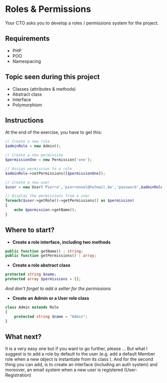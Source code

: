 # Roles & Permissions

Your CTO asks you to develop a roles / permissions system for the project. 

## Requirements
- PHP
- POO
- Namespacing

## Topic seen during this project 
- Classes (attributes & methods)
- Abstract class
- Interface 
- Polymorphism


## Instructions
At the end of the exercise, you have to get this: 

```php
// Create a new role
$adminRole = new Admin();

// Create a new permission
$permissionOne = new Permission('one');

// Assign permission to a role
$adminRole->setPermissions([$permissionOne]);

// Create a new user
$user = new User('Pierre','pierrenoel@hotmail.be','password',$adminRole);

// Display the permissions from a user 
foreach($user->getRole()->getPermissions() as $permission)
{
    echo $permission->getName();
}
```

## Where to start?

- **Create a role interface, including two methods**

```php
public function getName() : string;
public function getPermissions() : array;
```

- **Create a role abstract class** 

```php 
protected string $name;
protected array $permissions = [];
```

*And don't forget to add a setter for the permissions*

- **Create an Admin or a User role class**

```php
class Admin extends Role
{
    protected string $name = "Admin";
}
```

## What next?
It is a very easy one but if you want to go further, please ... But what I suggest is to 
add a role by default to the user (e.g. add a default Member role when a new object is
instantiate from its class ). And for the second thing you can add, is to create an 
interface (including an auth system) and moreover, an email system when a new user
is registered (User-Registration)